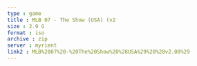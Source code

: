 ```yaml
---
type : game
title : MLB 07 - The Show (USA) (v2
size : 2.9 G
format : iso
archive : zip
server : myrient
link2 : MLB%2007%20-%20The%20Show%20%28USA%29%20%28v2.00%29
---
```


